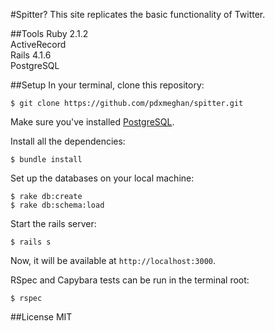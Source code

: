 #Spitter?
This site replicates the basic functionality of Twitter.

##Tools
Ruby 2.1.2<br />
ActiveRecord<br />
Rails 4.1.6<br />
PostgreSQL<br />

##Setup
In your terminal, clone this repository:

```console
$ git clone https://github.com/pdxmeghan/spitter.git
```

Make sure you've installed [PostgreSQL](http://www.postgresql.org/download/).

Install all the dependencies:

```console
$ bundle install
```

Set up the databases on your local machine:

```console
$ rake db:create
$ rake db:schema:load
```

Start the rails server:

```console
$ rails s
```
Now, it will be available at `http://localhost:3000`.

RSpec and Capybara tests can be run in the terminal root:
```console
$ rspec
```

##License
MIT